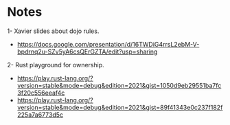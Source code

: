 # Notes

1- Xavier slides about dojo rules.

- https://docs.google.com/presentation/d/16TWDiG4rrsL2ebM-V-bpdrnq2u-SZv5yA6csQErGZTA/edit?usp=sharing

2- Rust playground for ownership.

- https://play.rust-lang.org/?version=stable&mode=debug&edition=2021&gist=1050d9eb29551ba7fc3f20c556eeaf4c
- https://play.rust-lang.org/?version=stable&mode=debug&edition=2021&gist=89f41343e0c237f182f225a7a6773d5c
